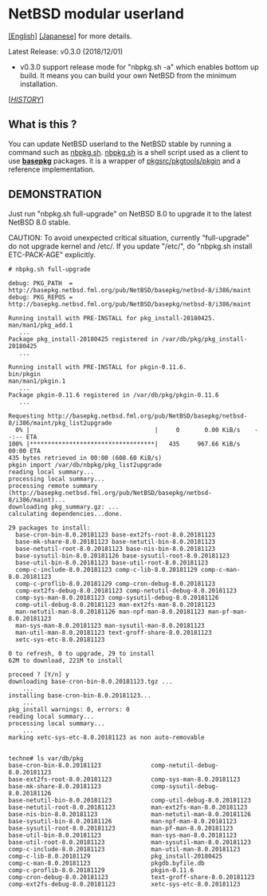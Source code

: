 # NetBSD modular userland

[[English]](doc/en/nbpkg-index.md)
[[Japanese]](doc/ja/nbpkg-index.md)
for more details. 

Latest Release: v0.3.0 (2018/12/01)
+ v0.3.0 support release mode for "nbpkg.sh -a" which enables bottom up build.
         It means you can build your own NetBSD from the minimum installation.

[[*HISTORY*]](doc/en/history.md)

## What is this ?

You can update NetBSD userland to the NetBSD stable
by running a command such as
[nbpkg.sh](https://github.com/fmlorg/netbsd-modular-userland/nbpkg-client/bin/nbpkg.sh).
[nbpkg.sh](https://github.com/fmlorg/netbsd-modular-userland/nbpkg-client/bin/nbpkg.sh)
is a shell script used as a client to use 
**[basepkg](https://github.com/user340/basepkg)**
packages.
it is a wrapper of [pkgsrc/pkgtools/pkgin](http://pkgin.net/)
and a reference implementation.



## DEMONSTRATION

Just run "nbpkg.sh full-upgrade" on NetBSD 8.0
to upgrade it to the latest NetBSD 8.0 stable.

CAUTION: To avoid unexpected critical situation, currently
"full-upgrade" do not upgrade kernel and /etc/. 
If you update "/etc/", do "nbpkg.sh install ETC-PACK-AGE" explicitly.

```
# nbpkg.sh full-upgrade

debug: PKG_PATH  = http://basepkg.netbsd.fml.org/pub/NetBSD/basepkg/netbsd-8/i386/maint
debug: PKG_REPOS = http://basepkg.netbsd.fml.org/pub/NetBSD/basepkg/netbsd-8/i386/maint

Running install with PRE-INSTALL for pkg_install-20180425.
man/man1/pkg_add.1
   ...
Package pkg_install-20180425 registered in /var/db/pkg/pkg_install-20180425
   ...

Running install with PRE-INSTALL for pkgin-0.11.6.
bin/pkgin
man/man1/pkgin.1
   ...
Package pkgin-0.11.6 registered in /var/db/pkg/pkgin-0.11.6
   ...

Requesting http://basepkg.netbsd.fml.org/pub/NetBSD/basepkg/netbsd-8/i386/maint/pkg_list2upgrade
  0% |                                   |     0       0.00 KiB/s    --:-- ETA
100% |***********************************|   435     967.66 KiB/s    00:00 ETA
435 bytes retrieved in 00:00 (608.60 KiB/s)
pkgin import /var/db/nbpkg/pkg_list2upgrade
reading local summary...
processing local summary...
processing remote summary (http://basepkg.netbsd.fml.org/pub/NetBSD/basepkg/netbsd-8/i386/maint)...
downloading pkg_summary.gz: ...
calculating dependencies...done.

29 packages to install:
  base-cron-bin-8.0.20181123 base-ext2fs-root-8.0.20181123
  base-mk-share-8.0.20181123 base-netutil-bin-8.0.20181123
  base-netutil-root-8.0.20181123 base-nis-bin-8.0.20181123
  base-sysutil-bin-8.0.20181126 base-sysutil-root-8.0.20181123
  base-util-bin-8.0.20181123 base-util-root-8.0.20181123
  comp-c-include-8.0.20181123 comp-c-lib-8.0.20181129 comp-c-man-8.0.20181123
  comp-c-proflib-8.0.20181129 comp-cron-debug-8.0.20181123
  comp-ext2fs-debug-8.0.20181123 comp-netutil-debug-8.0.20181123
  comp-sys-man-8.0.20181123 comp-sysutil-debug-8.0.20181126
  comp-util-debug-8.0.20181123 man-ext2fs-man-8.0.20181123
  man-netutil-man-8.0.20181126 man-npf-man-8.0.20181123 man-pf-man-8.0.20181123
  man-sys-man-8.0.20181123 man-sysutil-man-8.0.20181123
  man-util-man-8.0.20181123 text-groff-share-8.0.20181123
  xetc-sys-etc-8.0.20181123

0 to refresh, 0 to upgrade, 29 to install
62M to download, 221M to install

proceed ? [Y/n] y
downloading base-cron-bin-8.0.20181123.tgz ...
    ...
installing base-cron-bin-8.0.20181123...
    ...
pkg_install warnings: 0, errors: 0
reading local summary...
processing local summary...
    ...
marking xetc-sys-etc-8.0.20181123 as non auto-removable


techne# ls var/db/pkg
base-cron-bin-8.0.20181123              comp-netutil-debug-8.0.20181123
base-ext2fs-root-8.0.20181123           comp-sys-man-8.0.20181123
base-mk-share-8.0.20181123              comp-sysutil-debug-8.0.20181126
base-netutil-bin-8.0.20181123           comp-util-debug-8.0.20181123
base-netutil-root-8.0.20181123          man-ext2fs-man-8.0.20181123
base-nis-bin-8.0.20181123               man-netutil-man-8.0.20181126
base-sysutil-bin-8.0.20181126           man-npf-man-8.0.20181123
base-sysutil-root-8.0.20181123          man-pf-man-8.0.20181123
base-util-bin-8.0.20181123              man-sys-man-8.0.20181123
base-util-root-8.0.20181123             man-sysutil-man-8.0.20181123
comp-c-include-8.0.20181123             man-util-man-8.0.20181123
comp-c-lib-8.0.20181129                 pkg_install-20180425
comp-c-man-8.0.20181123                 pkgdb.byfile.db
comp-c-proflib-8.0.20181129             pkgin-0.11.6
comp-cron-debug-8.0.20181123            text-groff-share-8.0.20181123
comp-ext2fs-debug-8.0.20181123          xetc-sys-etc-8.0.20181123
```
